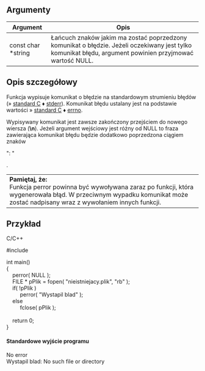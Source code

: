 ## Argumenty

|Argument|Opis|
|---|---|
|const char *string|Łańcuch znaków jakim ma zostać poprzedzony komunikat o błędzie. Jeżeli oczekiwany jest tylko komunikat błędu, argument powinien przyjmować wartość NULL.|

## Opis szczegółowy

Funkcja wypisuje komunikat o błędzie na standardowym strumieniu błędów (» [standard C](https://cpp0x.pl/dokumentacja/?nro=1) ♦ [stderr](https://cpp0x.pl/dokumentacja/?nro=589 "stderr (makro)")). Komunikat błędu ustalany jest na podstawie wartości » [standard C](https://cpp0x.pl/dokumentacja/?nro=1) ♦ [errno](https://cpp0x.pl/dokumentacja/?nro=343 "errno (makro)").  
  
Wypisywany komunikat jest zawsze zakończony przejściem do nowego wiersza (**\n**). Jeżeli argument wejściowy jest różny od NULL to fraza zawierająca komunikat błędu będzie dodatkowo poprzedzona ciągiem znaków

": "

.  
  

|   |
|---|
|**Pamiętaj, że:**  <br>Funkcja perror powinna być wywoływana zaraz po funkcji, która wygenerowała błąd. W przeciwnym wypadku komunikat może zostać nadpisany wraz z wywołaniem innych funkcji.|

## Przykład

C/C++

#include <cstdio>  
  
int main()  
{  
    perror( NULL );  
    FILE * pPlik = fopen( "nieistniejacy.plik", "rb" );  
    if( !pPlik )  
         perror( "Wystapil blad" );  
    else  
         fclose( pPlik );  
     
    return 0;  
}

#### Standardowe wyjście programu

No error  
Wystapil blad: No such file or directory